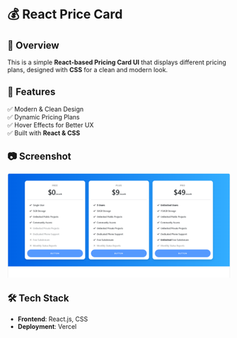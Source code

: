 # 💰 React Price Card

## 🌟 Overview

This is a simple **React-based Pricing Card UI** that displays different pricing plans, designed with **CSS** for a clean and modern look.  


## 🚀 Features
 
✅ Modern & Clean Design  
✅ Dynamic Pricing Plans  
✅ Hover Effects for Better UX  
✅ Built with **React & CSS**  

## 📷 Screenshot

![React Price Card Preview](./src/assets/PriceCard.png)

## 🛠️ Tech Stack

- **Frontend**: React.js, CSS  
- **Deployment**: Vercel  

